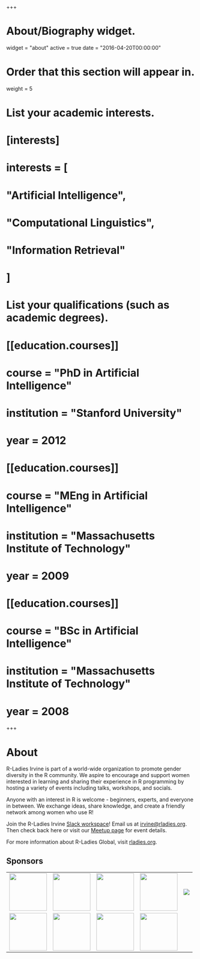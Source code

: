 +++
# About/Biography widget.
widget = "about"
active = true
date = "2016-04-20T00:00:00"

# Order that this section will appear in.
weight = 5

# List your academic interests.
# [interests]
#   interests = [
#     "Artificial Intelligence",
#     "Computational Linguistics",
#     "Information Retrieval"
#   ]

# List your qualifications (such as academic degrees).
# [[education.courses]]
#   course = "PhD in Artificial Intelligence"
#   institution = "Stanford University"
#   year = 2012
# 
# [[education.courses]]
#   course = "MEng in Artificial Intelligence"
#   institution = "Massachusetts Institute of Technology"
#   year = 2009
# 
# [[education.courses]]
#   course = "BSc in Artificial Intelligence"
#   institution = "Massachusetts Institute of Technology"
#   year = 2008
 
+++

# About

R-Ladies Irvine is part of a world-wide organization to promote gender diversity in the R community. We aspire to encourage and support women interested in learning and sharing their experience in R programming by hosting a variety of events including talks, workshops, and socials. 

Anyone with an interest in R is welcome - beginners, experts, and everyone in between. We exchange ideas, share knowledge, and create a friendly network among women who use R! 

Join the R-Ladies Irvine [Slack workspace](https://socalrug.herokuapp.com/)! Email us at [irvine@rladies.org](mailto:irvine@rladies.org). Then check back here or visit our [Meetup page](https://www.meetup.com/rladies-irvine/) for event details.

For more information about R-Ladies Global, visit [rladies.org](http://rladies.org/).

## Sponsors

| | | | | |
|------|------|------|------|------|
| <a href="https://nasa.gov/"><img src="/img/nasalogo.jpg" width="100" height="100" /></a> | <a href="https://open.nasa.gov/explore/datanauts/"><img src="/img/nasadatanauts.png" width="100" height="100" /></a> | <a href="https://uci.edu/"><img src="/img/ucirvine.jpg" width="100" height="100" /></a> | <a href="https://datascience.uci.edu/"><img src="/img/ucidatascience.jpg" width="100" /></a> | <a href="https://www.oreilly.com/pub/cpc/322003"><img src="https://www.oreilly.com/partner_file/remote-together-120x90.jpg" /></a> |
| <a href="https://www.r-consortium.org/"><img src="/img/rconsortium_test.png" width="100" height="100" /></a> | <a href="https://forwards.github.io/"><img src="/img/rforwards.png" width="100" height="100" /></a> | <a href="https://developer.microsoft.com/en-us/advocates/"><img src="/img/microsoftdevadvocates.jpg" width="100" height="100" /></a> | <a href="https://www.microsoft.com/"><img src="/img/microsoft.jpg" width="100" height="100" /></a> | |
